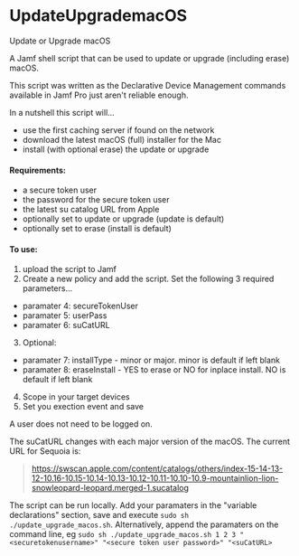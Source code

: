 # UpdateUpgrademacOS
Update or Upgrade macOS

A Jamf shell script that can be used to update or upgrade (including erase) macOS.

This script was written as the Declarative Device Management commands available in Jamf Pro just aren't reliable enough.

In a nutshell this script will...
- use the first caching server if found on the network
- download the latest macOS (full) installer for the Mac
- install (with optional erase) the update or upgrade

#### Requirements:
- a secure token user
- the password for the secure token user
- the latest su catalog URL from Apple
- optionally set to update or upgrade (update is default)
- optionally set to erase (install is default)

#### To use:
1) upload the script to Jamf
2) Create a new policy and add the script. Set the following 3 required parameters...
- paramater 4: secureTokenUser
- paramater 5: userPass
- paramater 6: suCatURL

3) Optional:
- paramater 7: installType - minor or major. minor is default if left blank
- paramater 8: eraseInstall - YES to erase or NO for inplace install. NO is default if left blank

4) Scope in your target devices
5) Set you exection event and save

A user does not need to be logged on.

The suCatURL changes with each major version of the macOS. The current URL for Sequoia is:
>https://swscan.apple.com/content/catalogs/others/index-15-14-13-12-10.16-10.15-10.14-10.13-10.12-10.11-10.10-10.9-mountainlion-lion-snowleopard-leopard.merged-1.sucatalog

The script can be run locally. Add your paramaters in the "variable declarations" section, save and execute `sudo sh ./update_upgrade_macos.sh`. Alternatively, append the paramaters on the command line, eg `sudo sh ./update_upgrade_macos.sh 1 2 3 "<securetokenusername>" "<secure token user password>" "<suCatURL>`
